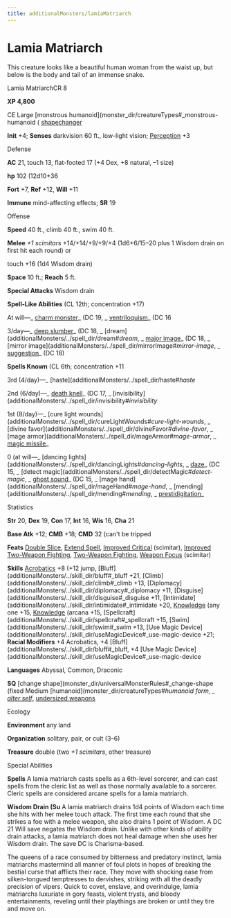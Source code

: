 ```yaml
---
title: additionalMonsters/lamiaMatriarch
---
```

# Lamia Matriarch

This creature looks like a beautiful human woman from the waist up, but below is the body and tail of an immense snake.

Lamia MatriarchCR 8

**XP 4,800**

CE Large [monstrous humanoid](monster_dir/creatureTypes#_monstrous-humanoid ( [shapechanger](monster_dir/creatureTypes#_shapechanger-subtype)

**Init** +4; **Senses** darkvision 60 ft., low-light vision; [Perception](additionalMonsters/../skill_dir/perception#_perception) +3

Defense

**AC** 21, touch 13, flat-footed 17 (+4 Dex, +8 natural, –1 size)

**hp** 102 (12d10+36

**Fort** +7, **Ref** +12, **Will** +11

**Immune** mind-affecting effects; **SR** 19

Offense

**Speed** 40 ft., climb 40 ft., swim 40 ft.

**Melee** _+1 scimitars_ +14/+14/+9/+9/+4 (1d6+6/15–20 plus 1 Wisdom drain on first hit each round) or

touch +16 (1d4 Wisdom drain)

**Space** 10 ft.; **Reach** 5 ft.

**Special Attacks** Wisdom drain

**Spell-Like Abilities** (CL 12th; concentration +17)

At will—_ [charm monster](additionalMonsters/../spell_dir/charmMonster#_charm-monster)_ (DC 19, _ [ventriloquism](additionalMonsters/../spell_dir/ventriloquism#_ventriloquism)_ (DC 16

3/day—_ [deep slumber](additionalMonsters/../spell_dir/deepSlumber#_deep-slumber)_ (DC 18, _ [dream](additionalMonsters/../spell_dir/dream#_dream_, _ [major image](additionalMonsters/../spell_dir/majorImage#_major-image)_ (DC 18, _ [mirror image](additionalMonsters/../spell_dir/mirrorImage#_mirror-image_, _ [suggestion](additionalMonsters/../spell_dir/suggestion#_suggestion)_ (DC 18)

**Spells Known** (CL 6th; concentration +11

3rd (4/day)—_ [haste](additionalMonsters/../spell_dir/haste#_haste_

2nd (6/day)—_ [death knell](additionalMonsters/../spell_dir/deathKnell#_death-knell)_ (DC 17, _ [invisibility](additionalMonsters/../spell_dir/invisibility#_invisibility_

1st (8/day)—_ [cure light wounds](additionalMonsters/../spell_dir/cureLightWounds#_cure-light-wounds_, _ [divine favor](additionalMonsters/../spell_dir/divineFavor#_divine-favor_, _ [mage armor](additionalMonsters/../spell_dir/mageArmor#_mage-armor_, _ [magic missile](additionalMonsters/../spell_dir/magicMissile#_magic-missile)_

0 (at will—_ [dancing lights](additionalMonsters/../spell_dir/dancingLights#_dancing-lights_, _ [daze](additionalMonsters/../spell_dir/daze#_daze)_ (DC 15, _ [detect magic](additionalMonsters/../spell_dir/detectMagic#_detect-magic_, _ [ghost sound](additionalMonsters/../spell_dir/ghostSound#_ghost-sound)_ (DC 15, _ [mage hand](additionalMonsters/../spell_dir/mageHand#_mage-hand_, _ [mending](additionalMonsters/../spell_dir/mending#_mending_, _ [prestidigitation](additionalMonsters/../spell_dir/prestidigitation#_prestidigitation)_

Statistics

**Str** 20, **Dex** 19, **Con** 17, **Int** 16, **Wis** 16, **Cha** 21

**Base Atk** +12; **CMB** +18; **CMD** 32 (can't be tripped

**Feats** [Double Slice](additionalMonsters/../feats#_double-slice), [Extend Spell](additionalMonsters/../feats#_extend-spell), [Improved Critical](additionalMonsters/../feats#_improved-critical) (scimitar), [Improved Two-Weapon Fighting](additionalMonsters/../feats#_improved-two-weapon-fighting), [Two-Weapon Fighting](additionalMonsters/../feats#_two-weapon-fighting), [Weapon Focus](additionalMonsters/../feats#_weapon-focus) (scimitar)

**Skills** [Acrobatics](additionalMonsters/../skill_dir/acrobatics#_acrobatics) +8 (+12 jump, [Bluff](additionalMonsters/../skill_dir/bluff#_bluff +21, [Climb](additionalMonsters/../skill_dir/climb#_climb +13, [Diplomacy](additionalMonsters/../skill_dir/diplomacy#_diplomacy +11, [Disguise](additionalMonsters/../skill_dir/disguise#_disguise +11, [Intimidate](additionalMonsters/../skill_dir/intimidate#_intimidate +20, [Knowledge](additionalMonsters/../skill_dir/knowledge#_knowledge) (any one +15, [Knowledge](additionalMonsters/../skill_dir/knowledge#_knowledge) (arcana +15, [Spellcraft](additionalMonsters/../skill_dir/spellcraft#_spellcraft +15, [Swim](additionalMonsters/../skill_dir/swim#_swim +13, [Use Magic Device](additionalMonsters/../skill_dir/useMagicDevice#_use-magic-device +21; **Racial Modifiers** +4 Acrobatics, +4 [Bluff](additionalMonsters/../skill_dir/bluff#_bluff, +4 [Use Magic Device](additionalMonsters/../skill_dir/useMagicDevice#_use-magic-device

**Languages** Abyssal, Common, Draconic

**SQ** [change shape](monster_dir/universalMonsterRules#_change-shape (fixed Medium [humanoid](monster_dir/creatureTypes#_humanoid form, _ [alter self](additionalMonsters/../spell_dir/alterSelf#_alter-self)_, [undersized weapons](monster_dir/universalMonsterRules#_undersized-weapons)

Ecology

**Environment** any land

**Organization** solitary, pair, or cult (3–6)

**Treasure** double (two _+1 scimitars_, other treasure)

Special Abilities

**Spells** A lamia matriarch casts spells as a 6th-level sorcerer, and can cast spells from the cleric list as well as those normally available to a sorcerer. Cleric spells are considered arcane spells for a lamia matriarch.

**Wisdom Drain (Su** A lamia matriarch drains 1d4 points of Wisdom each time she hits with her melee touch attack. The first time each round that she strikes a foe with a melee weapon, she also drains 1 point of Wisdom. A DC 21 Will save negates the Wisdom drain. Unlike with other kinds of ability drain attacks, a lamia matriarch does not heal damage when she uses her Wisdom drain. The save DC is Charisma-based.

The queens of a race consumed by bitterness and predatory instinct, lamia matriarchs mastermind all manner of foul plots in hopes of breaking the bestial curse that afflicts their race. They move with shocking ease from silken-tongued temptresses to dervishes, striking with all the deadly precision of vipers. Quick to covet, enslave, and overindulge, lamia matriarchs luxuriate in gory feasts, violent trysts, and bloody entertainments, reveling until their playthings are broken or until they tire and move on.

